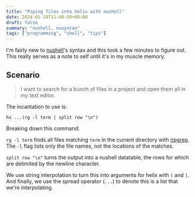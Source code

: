 ```yaml
---
title: "Piping files into helix with nushell"
date: 2024-01-19T11:40:50+00:00
draft: false
summary: "nushell, nusyntax"
tags: ["programming", "shell", "tips"]
---
```


I'm fairly new to [nushell](https://www.nushell.sh)'s syntax and this took a few minutes to figure out. This really serves as a note to self until it's in my muscle memory.

## Scenario

> I want to search for a bunch of files in a project and open them all in my text editor.

The incantation to use is:

```shell
hx ...(rg -l term | split row "\n")
```

Breaking down this command:

`rg -l term` finds all files matching `term` in the current directory with [ripgrep](https://github.com/BurntSushi/ripgrep). The `-l` flag lists only the file names, not the locations of the matches.

`split row "\n"` turns the output into a nushell datatable, the rows for which are delimited by the newline character.

We use string interpolation to turn this into arguments for helix with `(` and `)`. And finally, we use the spread operator (`...`) to denote this is a list that we're interpolating.

